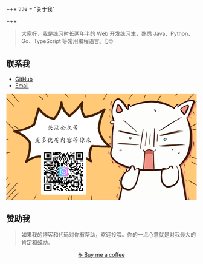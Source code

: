 +++
title = "关于我"

+++



> 大家好，我是练习时长两年半的 Web 开发练习生，熟悉 Java、Python、Go、TypeScript 等常用编程语言。👆🤓


## 联系我
- [GitHub](https://github.com/liuyuhe666)
- [Email](mailto:cnliuyuhe@gmail.com)


![](https://raw.githubusercontent.com/liuyuhe666/images/main/PicGo/202412061425608.png)


## 赞助我

> 如果我的博客和代码对你有帮助，欢迎投喂。你的一点心意就是对我最大的肯定和鼓励。


<p align="center"><a href="https://github.com/lyh-gzh/buy-me-a-coffee">☕ Buy me a coffee</a></p>